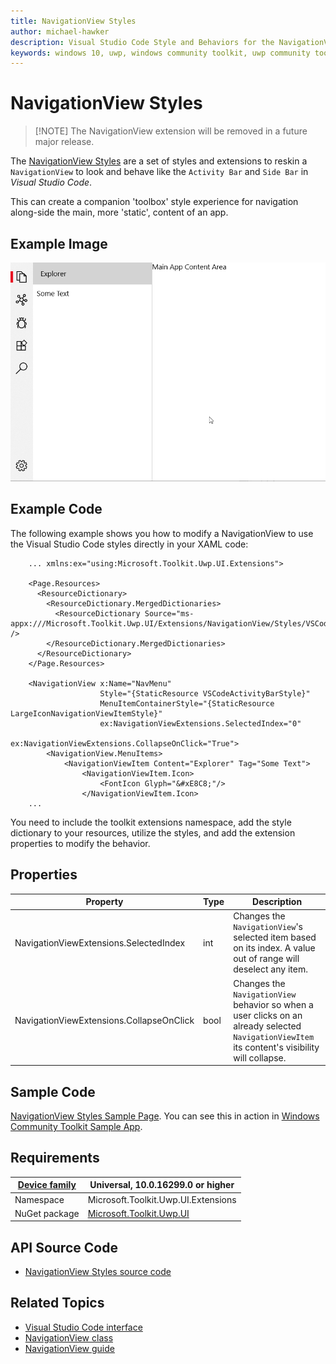 ```yaml
---
title: NavigationView Styles
author: michael-hawker
description: Visual Studio Code Style and Behaviors for the NavigationView control.
keywords: windows 10, uwp, windows community toolkit, uwp community toolkit, uwp toolkit, NavigationView, VSCode, Visual Studio Code
---
```


# NavigationView Styles

> [!NOTE] The NavigationView extension will be removed in a future major release.

<!-- Describe your control -->
The [NavigationView Styles](https://docs.microsoft.com/en-us/windows/communitytoolkit/extensions/navigationview) are a set of styles and extensions to reskin a `NavigationView` to look and behave like the `Activity Bar` and `Side Bar` in *Visual Studio Code*.

This can create a companion 'toolbox' style experience for navigation along-side the main, more 'static', content of an app.

## Example Image

![NavigationView Style animation](../resources/images/Styles-NavigationView.gif "NavigationView Style")

## Example Code

The following example shows you how to modify a NavigationView to use the Visual Studio Code styles directly in your XAML code:

```xaml
    ... xmlns:ex="using:Microsoft.Toolkit.Uwp.UI.Extensions">
  
    <Page.Resources>
      <ResourceDictionary>
        <ResourceDictionary.MergedDictionaries>
          <ResourceDictionary Source="ms-appx:///Microsoft.Toolkit.Uwp.UI/Extensions/NavigationView/Styles/VSCodeActivityBarStyle.xaml" />
        </ResourceDictionary.MergedDictionaries>
      </ResourceDictionary>
    </Page.Resources>

    <NavigationView x:Name="NavMenu"
                    Style="{StaticResource VSCodeActivityBarStyle}"
                    MenuItemContainerStyle="{StaticResource LargeIconNavigationViewItemStyle}"
                    ex:NavigationViewExtensions.SelectedIndex="0"
                    ex:NavigationViewExtensions.CollapseOnClick="True">
        <NavigationView.MenuItems>
            <NavigationViewItem Content="Explorer" Tag="Some Text">
                <NavigationViewItem.Icon>
                    <FontIcon Glyph="&#xE8C8;"/>
                </NavigationViewItem.Icon>
    ...

```

You need to include the toolkit extensions namespace, add the style dictionary to your resources, utilize the styles, and add the extension properties to modify the behavior.

## Properties

| Property | Type | Description |
| -- | -- | -- |
| NavigationViewExtensions.SelectedIndex | int | Changes the `NavigationView`'s selected item based on its index.  A value out of range will deselect any item. |
| NavigationViewExtensions.CollapseOnClick | bool | Changes the `NavigationView` behavior so when a user clicks on an already selected `NavigationViewItem` its content's visibility will collapse. |

## Sample Code

[NavigationView Styles Sample Page](https://github.com/Microsoft/WindowsCommunityToolkit//tree/master/Microsoft.Toolkit.Uwp.SampleApp/SamplePages/NavigationViewStyles). You can see this in action in [Windows Community Toolkit Sample App](https://www.microsoft.com/store/apps/9NBLGGH4TLCQ).

## Requirements

| [Device family](http://go.microsoft.com/fwlink/p/?LinkID=526370) | Universal, 10.0.16299.0 or higher |
| --- | --- |
| Namespace | Microsoft.Toolkit.Uwp.UI.Extensions |
| NuGet package | [Microsoft.Toolkit.Uwp.UI](https://www.nuget.org/packages/Microsoft.Toolkit.Uwp.UI/) |

## API Source Code

- [NavigationView Styles source code](https://github.com/Microsoft/WindowsCommunityToolkit//tree/master/Microsoft.Toolkit.Uwp.UI/Extensions/NavigationView)

## Related Topics

- [Visual Studio Code interface](https://code.visualstudio.com/docs/getstarted/userinterface)
- [NavigationView class](https://docs.microsoft.com/en-us/uwp/api/windows.ui.xaml.controls.navigationview)
- [NavigationView guide](https://docs.microsoft.com/en-us/windows/uwp/design/controls-and-patterns/navigationview)
